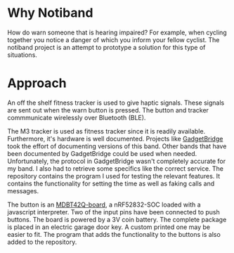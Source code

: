 # Why Notiband
How do warn someone that is hearing impaired? For example, when cycling together you notice a danger of which you inform your fellow cyclist. The notiband project is an attempt to prototype a solution for this type of situations. 

# Approach
An off the shelf fitness tracker is used to give haptic signals. These signals are sent out when the warn button is pressed. The button and tracker commmunicate wirelessly over Bluetooth (BLE).

The M3 tracker is used as fitness tracker since it is readily available. Furthermore, it's hardware is well documented. Projects like [GadgetBridge](https://codeberg.org/Freeyourgadget/Gadgetbridge) took the effort of documenting versions of this band. Other bands that have been documented by GadgetBridge could be used when needed. 
Unfortunately, the protocol in GadgetBridge wasn't completely accurate for my band. I also had to retrieve some specifics like the correct service. The repository contains the program I used for testing the relevant features. It contains the functionality for setting the time as well as faking calls and messages. 

The button is an [MDBT42Q-board](https://www.espruino.com/MDBT42Q), a nRF52832-SOC loaded with a javascript interpreter. Two of the input pins have been connected to push buttons. The board is powered by a 3V coin battery. The complete package is placed in an electric garage door key. A custom printed one may be easier to fit. 
The program that adds the functionality to the buttons is also added to the repository.
